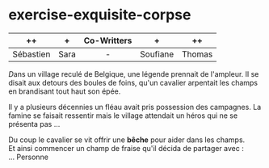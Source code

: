 # exercise-exquisite-corpse

| ++ | + | Co-Writters | + | ++ |
| :-----: | :-----: | :-----: | :-----: | :-----: |
| Sébastien | Sara | - | Soufiane | Thomas | 


*D*ans un village reculé de Belgique, une légende prennait de l'ampleur. Il se disait aux detours des boules de foins, qu'un cavalier arpentait les champs en brandisant tout haut son épée.

Il y a plusieurs décennies un fléau avait pris possession des campagnes. La famine se faisait ressentir mais le village attendait un héros qui ne se présenta pas ...  

Du coup le cavalier se vit offrir une **bêche** pour aider dans les champs.  
Et ainsi commencer un champ de fraise qu'il décida de partager avec :  
... Personne  
